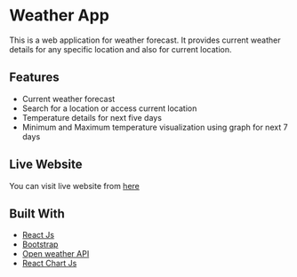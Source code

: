 # Weather App

This is a web application for weather forecast. It provides current weather details for any specific location and also for current location.

## Features

- Current weather forecast
- Search for a location or access current location
- Temperature details for next five days
- Minimum and Maximum temperature visualization using graph for next 7 days

## Live Website

You can visit live website from [here](https://mahfuzrr.github.io/Weather/)

## Built With

- [React Js](https://react.dev/)
- [Bootstrap](https://getbootstrap.com/)
- [Open weather API](https://openweathermap.org/current)
- [React Chart Js](https://react-chartjs-2.js.org/)
